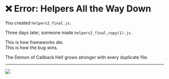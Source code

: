 # ❌ Error: Helpers All the Way Down

You created `helpers2_final.js`.

Three days later, someone made `helpers2_final_copy(1).js`.

This is how frameworks die.  
This is how the bug wins.

The Demon of Callback Hell grows stronger with every duplicate file.

---

<a href="../../start-game.md">
  <img src="https://img.shields.io/badge/The%20Eternal%20Pipeline%20awaits%20your%20redemption-slategray?style=for-the-badge"/>
</a>
